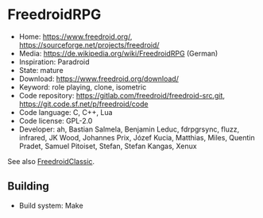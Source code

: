 # FreedroidRPG

- Home: https://www.freedroid.org/, https://sourceforge.net/projects/freedroid/
- Media: https://de.wikipedia.org/wiki/FreedroidRPG (German)
- Inspiration: Paradroid
- State: mature
- Download: https://www.freedroid.org/download/
- Keyword: role playing, clone, isometric
- Code repository: https://gitlab.com/freedroid/freedroid-src.git, https://git.code.sf.net/p/freedroid/code
- Code language: C, C++, Lua
- Code license: GPL-2.0
- Developer: ah, Bastian Salmela, Benjamin Leduc, fdrpgrsync, fluzz, infrared, JK Wood, Johannes Prix, Józef Kucia, Matthias, Miles, Quentin Pradet, Samuel Pitoiset, Stefan, Stefan Kangas, Xenux

See also [FreedroidClassic](https://sourceforge.net/projects/freedroid/files/freedroidClassic/).

## Building

- Build system: Make
